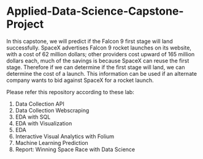 # Applied-Data-Science-Capstone-Project
In this capstone, we will predict if the Falcon 9 first stage will land successfully. SpaceX advertises Falcon 9 rocket launches on its website, with a cost of 62 million dollars; other providers cost upward of 165 million dollars each, much of the savings is because SpaceX can reuse the first stage. Therefore if we can determine if the first stage will land, we can determine the cost of a launch. This information can be used if an alternate company wants to bid against SpaceX for a rocket launch.

Please refer this repository according to these lab:

1) Data Collection API 
2) Data Collection Webscraping   
3) EDA with SQL  
4) EDA with Visualization  
5) EDA  
6) Interactive Visual Analytics with Folium  
7) Machine Learning Prediction  
8) Report: Winning Space Race with Data Science
